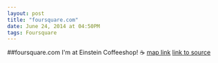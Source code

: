 ```yaml
---
layout: post
title: "foursquare.com"
date: June 24, 2014 at 04:50PM
tags: Foursquare
---
```

##foursquare.com
I'm at Einstein Coffeeshop! ☕️ [map link](http://ift.tt/1jdmEMD)
[link to source](http://ift.tt/1jdmEMJ) 
